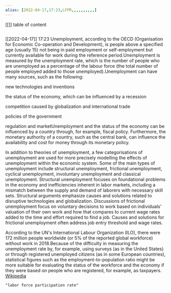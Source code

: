 ```yaml
---
alias: [2022-04-17,17:23,LFPR,,,,,,,,,,]
---
```

[[]]
table of content
```toc
```

[[2022-04-17]] 17:23
Unemployment, according to the OECD (Organisation for Economic Co-operation and Development), is people above a specified age (usually 15) not being in paid employment or self-employment but currently available for work during the reference period.Unemployment is measured by the unemployment rate, which is the number of people who are unemployed as a percentage of the labour force (the total number of people employed added to those unemployed).Unemployment can have many sources, such as the following:



new technologies and inventions

the status of the economy, which can be influenced by a recession

competition caused by globalization and international trade

policies of the government

regulation and marketUnemployment and the status of the economy can be influenced by a country through, for example, fiscal policy. Furthermore, the monetary authority of a country, such as the central bank, can influence the availability and cost for money through its monetary policy.

In addition to theories of unemployment, a few categorisations of unemployment are used for more precisely modelling the effects of unemployment within the economic system. Some of the main types of unemployment include structural unemployment, frictional unemployment, cyclical unemployment, involuntary unemployment and classical unemployment. Structural unemployment focuses on foundational problems in the economy and inefficiencies inherent in labor markets, including a mismatch between the supply and demand of laborers with necessary skill sets. Structural arguments emphasize causes and solutions related to disruptive technologies and globalization. Discussions of frictional unemployment focus on voluntary decisions to work based on individuals' valuation of their own work and how that compares to current wage rates added to the time and effort required to find a job. Causes and solutions for frictional unemployment often address job entry threshold and wage rates.

According to the UN's International Labour Organization (ILO), there were 172 million people worldwide (or 5% of the reported global workforce) without work in 2018.Because of the difficulty in measuring the unemployment rate by, for example, using surveys (as in the United States) or through registered unemployed citizens (as in some European countries), statistical figures such as the employment-to-population ratio might be more suitable for evaluating the status of the workforce and the economy if they were based on people who are registered, for example, as taxpayers.
[Wikipedia](https://en.wikipedia.org/wiki/Unemployment)
```query
"labor force participation rate"
```